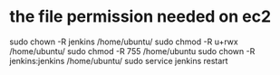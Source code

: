 # the file permission needed on ec2 

sudo chown -R jenkins /home/ubuntu/
sudo chmod -R u+rwx /home/ubuntu/
sudo chmod -R 755 /home/ubuntu
sudo chown -R jenkins:jenkins /home/ubuntu/
sudo service jenkins restart


